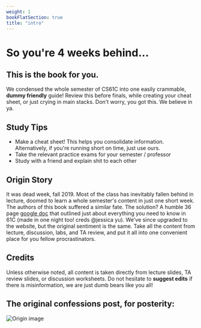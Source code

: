 ```yaml
---
weight: 1
bookFlatSection: true
title: "intro"
---
```


# So you're 4 weeks behind...

## This is the book for you.

We condensed the whole semester of CS61C into one easily crammable, **dummy friendly** guide! Review this before finals, while creating your cheat sheet, or just crying in main stacks. Don't worry, you got this. We believe in ya.

## Study Tips
- Make a cheat sheet! This helps you consolidate information. Alternatively, if you're running short on time, just use ours.
- Take the relevant practice exams for your semester / professor
- Study with a friend and explain shit to each other


## Origin Story

It was dead week, fall 2019. Most of the class has inevitably fallen behind in lecture, doomed to learn a whole semester's content in just one short week. The authors of this book suffered a similar fate. The solution? A humble 36 page [google doc](https://docs.google.com/document/d/1YFq54T4Ds3aZ79AUAL6vwJhKdes3ds4dyMvvXCXX8uY/edit#) that outlined just about everything you need to know in 61C (made in one night too! creds @jessica yu). We've since upgraded to the website, but the original sentiment is the same. Take all the content from lecture, discussion, labs, and TA review, and put it all into one convenient place for you fellow procrastinators.

## Credits
Unless otherwise noted, all content is taken directly from lecture slides, TA review slides, or discussion worksheets. Do not hesitate to **suggest edits** if there is misinformation, we are just dumb bears like you all!

## The original confessions post, for posterity:

![Origin image](/origin.png)
